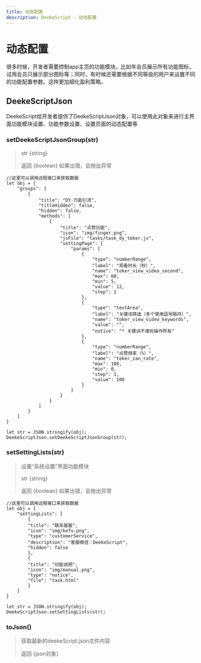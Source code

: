 ```yaml
---
title: 动态配置
description: DeekeScript - 动态配置
---
```


# 动态配置

很多时候，开发者需要控制app主页的功能模块，比如年会员展示所有功能图标，试用会员只展示部分图标等；同时，有时候还需要根据不同等级的用户来设置不同的功能配置参数。这样更加细化盈利策略。

## DeekeScriptJson

DeekeScript给开发者提供了DeekeScriptJson对象，可以使用此对象来进行主界面功能模块设置、功能参数设置、设置页面的动态配置等

### setDeekeScriptJsonGroup(str)

> str {string}
> 
> 返回 {boolean} 如果出错，会抛出异常
>

```
//这里可以调用远程接口来获取数据
let obj = {
    "groups": [
        {
            "title": "DY·万能引流",
            "titleHidden": false,
            "hidden": false,
            "methods": [
                {
                    "title": "点赞功能",
                    "icon": "img/finger.png",
                    "jsFile": "tasks/task_dy_toker.js",
                    "settingPage": {
                        "params": [
                            {
                                "type": "numberRange",
                                "label": "观看时长（秒）",
                                "name": "toker_view_video_second",
                                "max": 60,
                                "min": 5,
                                "value": 12,
                                "step": 1
                            },
                            {
                                "type": "textArea",
                                "label": "关键词筛选（多个使用逗号隔开）",
                                "name": "toker_view_video_keywords",
                                "value": "",
                                "notice": "* 关键词不填则操作所有"
                            },
                            {
                                "type": "numberRange",
                                "label": "点赞频率（%）",
                                "name": "toker_zan_rate",
                                "max": 100,
                                "min": 0,
                                "step": 1,
                                "value": 100
                            }
                        ]
                    }
                }
            ]
        }
    ]
}

let str = JSON.stringify(obj);
DeekeScriptJson.setDeekeScriptJsonGroup(str);
```


### setSettingLists(str)

> 设置“系统设置”界面功能模块
> 
> str {string}
> 
> 返回 {boolean} 如果出错，会抛出异常

```
//这里可以调用远程接口来获取数据
let obj = {
    "settingLists": [
        {
        "title": "联系客服",
        "icon": "img/kefu.png",
        "type": "customerService",
        "description": "客服微信：DeekeScript",
        "hidden": false
        },
        {
        "title": "功能说明",
        "icon": "img/manual.png",
        "type": "notice",
        "file": "task.html"
        }
    ]
}

let str = JSON.stringify(obj);
DeekeScriptJson.setSettingLists(str);
```

### toJson()

> 获取最新的deekeScript.json文件内容
> 
> 返回 {json对象}
